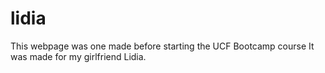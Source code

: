 # lidia
This webpage was one made before starting the UCF Bootcamp course
It was made for my girlfriend Lidia.
